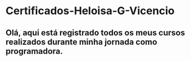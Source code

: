 # Certificados-Heloisa-G-Vicencio

## Olá, aqui está registrado todos os meus cursos realizados durante minha jornada como programadora.

